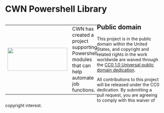 # <a name="top">CWN Powershell Library</a> 

<table style="width: 300px; float: left;" border="0" cellspacing="0">
<tbody>
  <tr>
    <td>
      <p align="Left"> <img src="/cwnit/toolkits/imgs/powershell.png" width="195" height="75"> </p></td>
    <td>CWN has created a project supporting Powershell modules that can help automate job functions.</td>
 </tr>
</tbody>
</table>


## Public domain

This project is in the public domain within the United States, and
copyright and related rights in the work worldwide are waived through
the [CC0 1.0 Universal public domain dedication](https://creativecommons.org/publicdomain/zero/1.0/).

All contributions to this project will be released under the CC0
dedication. By submitting a pull request, you are agreeing to comply
with this waiver of copyright interest.